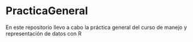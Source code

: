 # PracticaGeneral
En este repositorio llevo a cabo la práctica general del curso de manejo y representación de datos con R

